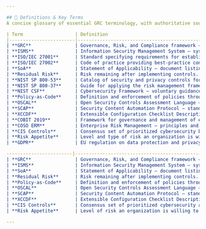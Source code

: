 ```yaml
---

## 📖 Definitions & Key Terms
A concise glossary of essential GRC terminology, with authoritative sources and links.

| Term                   | Definition                                                                                                 | Reference / Link                                                                                   |
|------------------------|------------------------------------------------------------------------------------------------------------|-----------------------------------------------------------------------------------------------------|
| **GRC**                | Governance, Risk, and Compliance framework – integrated approach to organizational control.                  | OCEG GRC Model: https://www.oceg.org/2013/04/what-is-grc/                                           |
| **ISMS**               | Information Security Management System – systematic approach to managing information security risks.         | ISO 27000 Series: https://www.iso.org/isoiec-27001-information-security.html                       |
| **ISO/IEC 27001**      | Standard specifying requirements for establishing, implementing, maintaining, and improving an ISMS.        | ISO: https://www.iso.org/standard/54534.html                                                        |
| **ISO/IEC 27002**      | Code of practice providing best-practice controls for information security management.                     | ISO: https://www.iso.org/standard/54533.html                                                        |
| **SoA**                | Statement of Applicability – document listing controls applied or excluded in an ISMS.                      | ISO/IEC 27001: https://www.iso.org/standard/54534.html                                              |
| **Residual Risk**      | Risk remaining after implementing controls.                                                                 | NIST SP 800-30 Glossary: https://csrc.nist.gov/glossary                                                   |
| **NIST SP 800‑53**     | Catalog of security and privacy controls for federal information systems; basis for risk assessment.       | NIST: https://csrc.nist.gov/publications/sp/800-53                                                    |
| **NIST SP 800‑37**     | Guide for applying the risk management framework to federal information systems.                            | NIST: https://csrc.nist.gov/publications/sp/800-37                                                    |
| **NIST CSF**           | Cybersecurity Framework – voluntary guidance based on existing standards to manage and reduce cybersecurity risk. | NIST CSF: https://www.nist.gov/cyberframework                                                     |
| **Policy‑as‑Code**     | Definition and enforcement of policies through code for automated compliance checks.                        | OPA (Rego) docs: https://www.openpolicyagent.org/docs/latest/rego/                                    |
| **OSCAL**              | Open Security Controls Assessment Language – structured format for representing control catalogs, profiles, and assessments. | NIST OSCAL: https://pages.nist.gov/OSCAL/                                                            |
| **SCAP**               | Security Content Automation Protocol – standard for automated vulnerability management and compliance evaluation. | NIST SCAP: https://csrc.nist.gov/projects/security-content-automation-protocol                       |
| **XCCDF**              | Extensible Configuration Checklist Description Format – XML schema for specifying security checklists.     | OASIS XCCDF: https://docs.oasis-open.org/xccdf/xccdf-core/v1.2/xccdf-core-v1.2.html                  |
| **COBIT 2019**         | Framework for governance and management of enterprise IT, aligning IT with business goals.                   | ISACA: https://www.isaca.org/bookstore/cobit                                                                  |
| **COSO ERM**           | Enterprise Risk Management – principles and framework for identifying, assessing, and managing risks.       | COSO ERM: https://www.coso.org/Documents/COSO-ERM-Executive-Summary.pdf                              |
| **CIS Controls**       | Consensus set of prioritized cybersecurity best practices to defend against pervasive attacks.             | CIS Controls: https://www.cisecurity.org/controls/                                                    |
| **Risk Appetite**      | Level and type of risk an organization is willing to pursue or retain to achieve its objectives.            | COSO ERM: https://www.coso.org/Documents/COSO-ERM-Executive-Summary.pdf                              |
| **GDPR**               | EU regulation on data protection and privacy; sets requirements for processing personal data.               | EUR-Lex: https://eur-lex.europa.eu/eli/reg/2016/679/oj                                                 |

------------------------|---------------------------------------------------------------------------------------------|---------------------------------------------------------------------------------------|
| **GRC**                | Governance, Risk, and Compliance framework – integrated approach to organizational control. | OCEG GRC Model: https://www.oceg.org/2013/04/what-is-grc/                             |
| **ISMS**               | Information Security Management System – systematic approach to managing sensitive data.     | ISO 27000: https://www.iso.org/isoiec-27001-information-security.html                 |
| **SoA**                | Statement of Applicability – document listing controls applied or excluded in an ISMS.       | ISO/IEC 27001: https://www.iso.org/standard/54534.html                                 |
| **Residual Risk**      | Risk remaining after implementing controls.                                                  | NIST SP 800-30 Glossary: https://csrc.nist.gov/glossary                                 |
| **Policy‑as‑Code**     | Definition and enforcement of policies through code for automated compliance checks.         | OPA (Rego) docs: https://www.openpolicyagent.org/docs/latest/rego/                     |
| **OSCAL**              | Open Security Controls Assessment Language – structured format for compliance data.           | NIST OSCAL: https://pages.nist.gov/OSCAL/                                             |
| **SCAP**               | Security Content Automation Protocol – standard for automated vulnerability and compliance.  | NIST SCAP: https://csrc.nist.gov/projects/security-content-automation-protocol         |
| **XCCDF**              | Extensible Configuration Checklist Description Format – XML for security checklists.        | OASIS XCCDF: https://docs.oasis-open.org/xccdf/xccdf-core/v1.2/xccdf-core-v1.2.html    |
| **CIS Controls**       | Consensus set of prioritized cybersecurity actions to protect organizations.                | CIS Controls: https://www.cisecurity.org/controls/                                     |
| **Risk Appetite**      | Level of risk an organization is willing to accept to achieve objectives.                    | COSO ERM: https://www.coso.org/Documents/COSO-ERM-Executive-Summary.pdf                |

---
```

